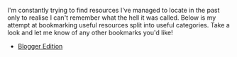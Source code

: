 I'm constantly trying to find resources I've managed to locate in the past only to realise I can't remember what the hell it was called. Below is my attempt at bookmarking useful resources split into  useful categories. Take a look and let me know of any other bookmarks you'd like!

 * [Blogger Edition](https://blog.jloh.co/bookmarks-blogger-edition/)
